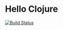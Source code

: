 # Hello Clojure
[![Build Status](https://travis-ci.org/OrdonTeam/Clojure.svg?branch=master)](https://travis-ci.org/OrdonTeam/Clojure)

